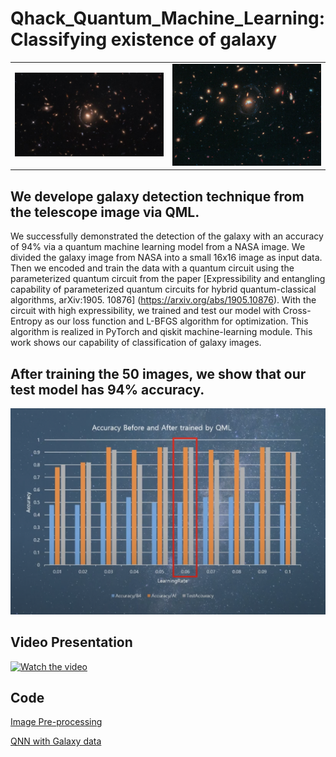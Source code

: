 

# Qhack_Quantum_Machine_Learning: Classifying existence of galaxy


<table align="center">
    <tr>
        <td><img src="./qhack/nasa.jpg" width="500"></td>
        <td><img src="./qhack/nasa2.png" width="500"></td>
     </tr>
 </table>
 
## We develope galaxy detection technique from the telescope image via QML. 

We successfully demonstrated the detection of the galaxy with an accuracy of 94% via a quantum machine learning model from a NASA image. We divided the galaxy image from NASA into a small 16x16 image as input data. Then we encoded and train the data with a quantum circuit using the parameterized quantum circuit from the paper [Expressibility and entangling capability of parameterized quantum circuits for hybrid quantum-classical algorithms, arXiv:1905. 10876] (https://arxiv.org/abs/1905.10876). With the circuit with high expressibility, we trained and test our model with Cross-Entropy as our loss function and L-BFGS algorithm for optimization. This algorithm is realized in PyTorch and qiskit machine-learning module. This work shows our capability of classification of galaxy images. 


## After training the 50 images, we show that our test model has 94% accuracy.

<td><img src="./qhack/Screen Shot 2022-02-25 at 3.55.50 PM.png" width="1000"></td>



## Video Presentation

[![Watch the video](https://img.youtube.com/vi/1wNSJAcfYjo/maxresdefault.jpg)](https://www.youtube.com/watch?v=SWmo46d4fkE)

## Code

[Image Pre-processing](https://github.com/BrightSky77/Qhack_Quantum_Machine_Learning/blob/main/qhack/CutImg.ipynb)

[QNN with Galaxy data](https://github.com/BrightSky77/Qhack_Quantum_Machine_Learning/blob/main/qhack/Notebooks/Image_QNN.ipynb)


